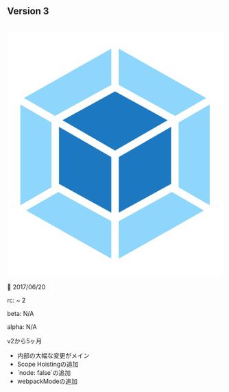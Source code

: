 <!-- sectionTitle: Release: Version 3 -->

<!-- note
webpackMode

- lazy(default)
- lazy-once
- eager
- weak

https://webpack.js.org/api/module-methods/#import-
-->

## Version 3

<br />

<div class="list-with-description">
  <div style="text-align: center">
    <img src="../images/logo-new.svg" class="description-logo" />
    <br />
    <div style="text-align: left">
      <p>🚀 2017/06/20</p>
      <p>rc: ~ 2</p>
      <p>beta: N/A</p>
      <p>alpha: N/A</p>
      <p>v2から5ヶ月</p>
    </div>
  </div>
  <ul>
    <li>内部の大幅な変更がメイン</li>
    <li>Scope Hoistingの追加</li>
    <li>`node: false`の追加</li>
    <li>webpackModeの追加</li>
  </ul>
</div>
